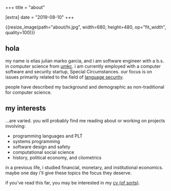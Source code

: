 +++
title = "about"

[extra]
date = "2019-08-10"
+++

<div class="profile-pic">{{resize_image(path="about/hi.jpg", width=680, height=480, op="fit_width", quality=100)}}</div>

## hola

my name is elias julian marko garcia, and i am software engineer with a b.s. in
computer science from [umkc](https://sce.umkc.edu/). i am currently employed
with a computer software and security startup, Special Circumstances. our focus
is on issues primarily related to the field of [language
security](http://langsec.org/).

people have described my background and demographic as non-traditional for
computer science.

## my interests

...are varied. you will probably find me reading about or working on projects
involving:
- programming languages and PLT
- systems programming
- software design and safety
- computational social science
- history, political economy, and cliometrics

in a previous life, i studied financial, monetary, and institutional
economics. maybe one day i'll give these topics the focus they deserve.

if you've read this far, you may be interested in my [cv (of
sorts)](../assets/pdfs/cv.pdf).

